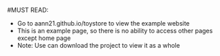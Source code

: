 #MUST READ:
- Go to aann21.github.io/toystore to view the example website
- This is an example page, so there is no ability to access other pages except home page
- Note: Use can download the project to view it as a whole
